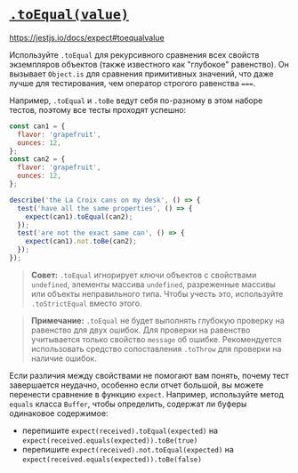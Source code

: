 # [`.toEqual(value)`](../../index.md)

https://jestjs.io/docs/expect#toequalvalue

Используйте `.toEqual` для рекурсивного сравнения всех свойств экземпляров объектов (также известного как "глубокое" равенство). Он вызывает `Object.is` для сравнения примитивных значений, что даже лучше для тестирования, чем оператор строгого равенства `===`.

Например, `.toEqual` и `.toBe` ведут себя по-разному в этом наборе тестов, поэтому все тесты проходят успешно:

```js
const can1 = {
  flavor: 'grapefruit',
  ounces: 12,
};
const can2 = {
  flavor: 'grapefruit',
  ounces: 12,
};

describe('the La Croix cans on my desk', () => {
  test('have all the same properties', () => {
    expect(can1).toEqual(can2);
  });
  test('are not the exact same can', () => {
    expect(can1).not.toBe(can2);
  });
});
```

> **Совет:** `.toEqual` игнорирует ключи объектов с свойствами `undefined`, элементы массива `undefined`, разреженные массивы или объекты неправильного типа. Чтобы учесть это, используйте `.toStrictEqual` вместо этого.

> **Примечание:** `.toEqual` не будет выполнять глубокую проверку на равенство для двух ошибок. Для проверки на равенство учитывается только свойство `message` об ошибке. Рекомендуется использовать средство сопоставления `.toThrow` для проверки на наличие ошибок.

Если различия между свойствами не помогают вам понять, почему тест завершается неудачно, особенно если отчет большой, вы можете перенести сравнение в функцию `expect`. Например, используйте метод `equals` класса `Buffer`, чтобы определить, содержат ли буферы одинаковое содержимое:

- перепишите `expect(received).toEqual(expected)` на `expect(received.equals(expected)).toBe(true)`
- перепишите `expect(received).not.toEqual(expected)` на `expect(received.equals(expected)).toBe(false)`
